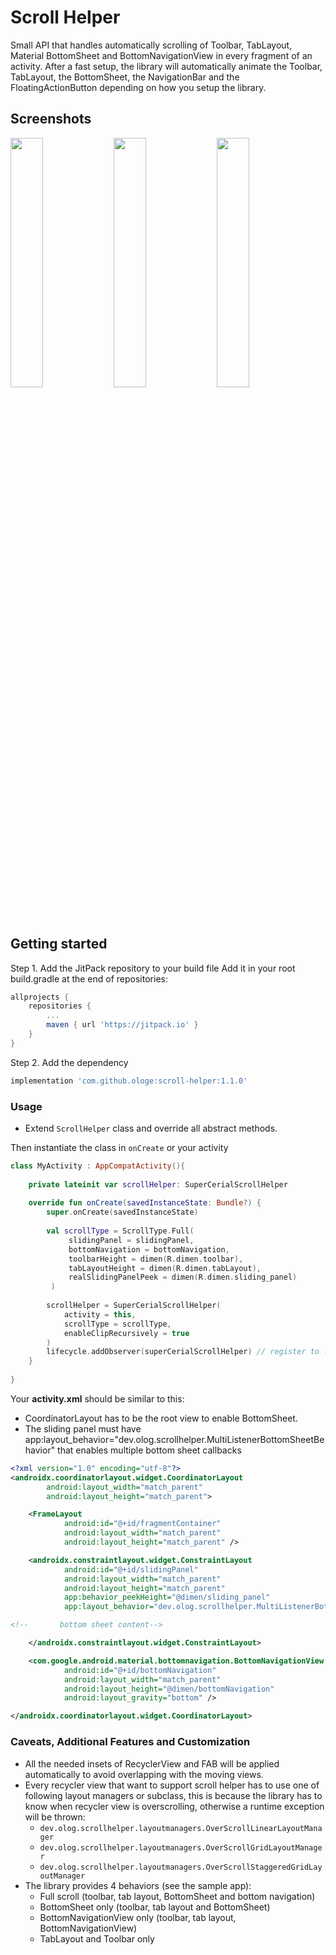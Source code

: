 # Scroll Helper

Small API that handles automatically scrolling of Toolbar, TabLayout, Material BottomSheet and
BottomNavigationView in every fragment of an activity.
After a fast setup, the library will automatically animate the Toolbar, TabLayout, the BottomSheet,
the NavigationBar and the FloatingActionButton depending on how you setup the library.  

## Screenshots
<div style="dispaly:flex">
    <img src="https://github.com/ologe/scroll-helper/blob/master/gifs/gif1.gif" width="32%">
    <img src="https://github.com/ologe/scroll-helper/blob/master/gifs/gif2.gif" width="32%">
    <img src="https://github.com/ologe/scroll-helper/blob/master/gifs/gif3.gif" width="32%">
</div>

## Getting started
Step 1. Add the JitPack repository to your build file
Add it in your root build.gradle at the end of repositories:
```groovy
allprojects {
    repositories {
        ...
        maven { url 'https://jitpack.io' }
    }
}
```
Step 2. Add the dependency
```groovy
implementation 'com.github.ologe:scroll-helper:1.1.0'
```

### Usage

- Extend `ScrollHelper` class and override all abstract methods.

Then instantiate the class in `onCreate` or your activity
```kotlin
class MyActivity : AppCompatActivity(){
    
    private lateinit var scrollHelper: SuperCerialScrollHelper
    
    override fun onCreate(savedInstanceState: Bundle?) {
        super.onCreate(savedInstanceState)
        
        val scrollType = ScrollType.Full(
             slidingPanel = slidingPanel,
             bottomNavigation = bottomNavigation,
             toolbarHeight = dimen(R.dimen.toolbar),
             tabLayoutHeight = dimen(R.dimen.tabLayout),
             realSlidingPanelPeek = dimen(R.dimen.sliding_panel)
         )
        
        scrollHelper = SuperCerialScrollHelper(
            activity = this, 
            scrollType = scrollType, 
            enableClipRecursively = true
        )
        lifecycle.addObserver(superCerialScrollHelper) // register to lifecycle updates, or call manually onAttach, onDetach and dispose
    }
    
}
```

Your **activity.xml** should be similar to this:
- CoordinatorLayout has to be the root view to enable BottomSheet.
- The sliding panel must have app:layout_behavior="dev.olog.scrollhelper.MultiListenerBottomSheetBehavior" 
    that enables multiple bottom sheet callbacks
```xml
<?xml version="1.0" encoding="utf-8"?>
<androidx.coordinatorlayout.widget.CoordinatorLayout 
        android:layout_width="match_parent"
        android:layout_height="match_parent">

    <FrameLayout
            android:id="@+id/fragmentContainer"
            android:layout_width="match_parent"
            android:layout_height="match_parent" />

    <androidx.constraintlayout.widget.ConstraintLayout
            android:id="@+id/slidingPanel"
            android:layout_width="match_parent"
            android:layout_height="match_parent"
            app:behavior_peekHeight="@dimen/sliding_panel"
            app:layout_behavior="dev.olog.scrollhelper.MultiListenerBottomSheetBehavior">

<!--       bottom sheet content-->

    </androidx.constraintlayout.widget.ConstraintLayout>

    <com.google.android.material.bottomnavigation.BottomNavigationView
            android:id="@+id/bottomNavigation"
            android:layout_width="match_parent"
            android:layout_height="@dimen/bottomNavigation"
            android:layout_gravity="bottom" />

</androidx.coordinatorlayout.widget.CoordinatorLayout>
```

### Caveats, Additional Features and Customization
- All the needed insets of RecyclerView and FAB will be applied automatically to avoid overlapping with 
the moving views.
- Every recycler view that want to support scroll helper has to use one of following layout managers or subclass, 
    this is because the library has to know when recycler view is overscrolling, otherwise a runtime
    exception will be thrown:
    - `dev.olog.scrollhelper.layoutmanagers.OverScrollLinearLayoutManager`
    - `dev.olog.scrollhelper.layoutmanagers.OverScrollGridLayoutManager`
    - `dev.olog.scrollhelper.layoutmanagers.OverScrollStaggeredGridLayoutManager`
- The library provides 4 behaviors (see the sample app):
    - Full scroll (toolbar, tab layout, BottomSheet and bottom navigation)
    - BottomSheet only (toolbar, tab layout and BottomSheet)
    - BottomNavigationView only (toolbar, tab layout, BottomNavigationView)
    - TabLayout and Toolbar only
